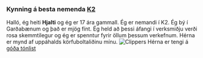 ### Kynning á besta nemenda [K2](https://is.wikipedia.org/wiki/K2)
Halló, ég heiti **Hjalti** og ég er 17 ára gammall. Ég er nemandi í K2. Ég bý í Garðabænum og það er mjög fínt.
Ég held að þessi áfangi í verksmiðju verði rosa skemmtilegur og ég er spenntur fyrir öllum þessum verkefnum.
Hérna er mynd af uppáhalds körfuboltaliðinu mínu. ![Clippers](https://upload.wikimedia.org/wikipedia/commons/thumb/6/60/The_official_logo_of_the_Los_Angeles_Clippers.svg/1200px-The_official_logo_of_the_Los_Angeles_Clippers.svg.png)
Hérna er tengi á [góða tónlist][Good stuff]

[Good stuff]: https://www.youtube.com/watch?v=k1uUIJPD0Nk
